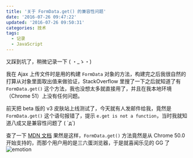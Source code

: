 ```yaml
---
title: '关于 FormData.get() 的兼容性问题'
date: '2016-07-26 09:47:22'
updated: '2016-07-26 09:50:31'
categories: 技术
tags:
  - 记录
  - JavaScript
---
```


又踩到坑了，稍微记录一下 ( ・_ゝ・)

我在 Ajax 上传文件时是用的构建 `FormData` 对象的方法，构建完之后我很自然的打算从对象里面取出值来做验证，StackOverflow 里搜了一下之后就知道了有 `FormData.get()` 这个方法，我也没想太多就直接用了，并且在我本地环境（Chrome 51）上没有任何问题。

前天把 beta 版的 v3 皮肤站上线测试了，今天就有人发邮件给我，竟然是 `FormData.get()` 这个语句报错了，提示 `e.get is not a function`，当时我就知道八成又是兼容性问题了 ( \`д´)

查了一下 [MDN 文档](https://developer.mozilla.org/en-US/docs/Web/API/FormData/get) 果然是这样，`FormData.get()` 方法竟然是从 Chrome 50.0 开始支持的，而那个用户用的是三六蛋浏览器，于是就喜闻乐见的 GG 了 ![emotion](https://ooo.0o0.ooo/2016/07/25/5796c0b56c157.jpg)
